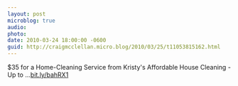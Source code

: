 ```yaml
---
layout: post
microblog: true
audio: 
photo: 
date: 2010-03-24 18:00:00 -0600
guid: http://craigmcclellan.micro.blog/2010/03/25/t11053815162.html
---
```

$35 for a Home-Cleaning Service from Kristy's Affordable House Cleaning  - Up to ...[bit.ly/bahRX1](http://bit.ly/bahRX1)
